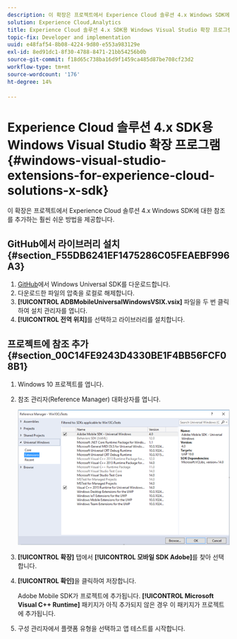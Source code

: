 ```yaml
---
description: 이 확장은 프로젝트에서 Experience Cloud 솔루션 4.x Windows SDK에 대한 참조를 추가하는 훨씬 쉬운 방법을 제공합니다.
solution: Experience Cloud,Analytics
title: Experience Cloud 솔루션 4.x SDK용 Windows Visual Studio 확장 프로그램
topic-fix: Developer and implementation
uuid: e48faf54-8b08-4224-9d80-e553a983129e
exl-id: 8ed91dc1-8f30-4788-8471-21bb54256b0b
source-git-commit: f18d65c738ba16d9f1459ca485d87be708cf23d2
workflow-type: tm+mt
source-wordcount: '176'
ht-degree: 14%

---
```


# Experience Cloud 솔루션 4.x SDK용 Windows Visual Studio 확장 프로그램 {#windows-visual-studio-extensions-for-experience-cloud-solutions-x-sdk}

이 확장은 프로젝트에서 Experience Cloud 솔루션 4.x Windows SDK에 대한 참조를 추가하는 훨씬 쉬운 방법을 제공합니다.

## GitHub에서 라이브러리 설치 {#section_F55DB6241EF1475286C05FEAEBF996A3}

1. [GitHub](https://github.com/Adobe-Marketing-Cloud/mobile-services/releases)에서 Windows Universal SDK를 다운로드합니다.
1. 다운로드한 파일의 압축을 로컬로 해제합니다.
1. **[!UICONTROL ADBMobileUniversalWindowsVSIX.vsix]** 파일을 두 번 클릭하여 설치 관리자를 엽니다.
1. **[!UICONTROL 전역 위치]**&#x200B;를 선택하고 라이브러리를 설치합니다.

## 프로젝트에 참조 추가 {#section_00C14FE9243D4330BE1F4BB56FCF08B1}

1. Windows 10 프로젝트를 엽니다.
1. 참조 관리자(Reference Manager) 대화상자를 엽니다.

   ![](assets/ref_manager.png)

1. **[!UICONTROL 확장]** 탭에서 **[!UICONTROL 모바일 SDK Adobe]**&#x200B;를 찾아 선택합니다.
1. **[!UICONTROL 확인]**&#x200B;을 클릭하여 저장합니다.

   Adobe Mobile SDK가 프로젝트에 추가됩니다. **[!UICONTROL Microsoft Visual C++ Runtime]** 패키지가 아직 추가되지 않은 경우 이 패키지가 프로젝트에 추가됩니다.

1. 구성 관리자에서 플랫폼 유형을 선택하고 앱 테스트를 시작합니다.
